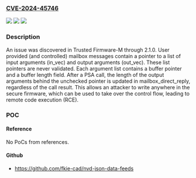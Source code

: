 ### [CVE-2024-45746](https://cve.mitre.org/cgi-bin/cvename.cgi?name=CVE-2024-45746)
![](https://img.shields.io/static/v1?label=Product&message=n%2Fa&color=blue)
![](https://img.shields.io/static/v1?label=Version&message=n%2Fa&color=blue)
![](https://img.shields.io/static/v1?label=Vulnerability&message=n%2Fa&color=brighgreen)

### Description

An issue was discovered in Trusted Firmware-M through 2.1.0. User provided (and controlled) mailbox messages contain a pointer to a list of input arguments (in_vec) and output arguments (out_vec). These list pointers are never validated. Each argument list contains a buffer pointer and a buffer length field. After a PSA call, the length of the output arguments behind the unchecked pointer is updated in mailbox_direct_reply, regardless of the call result. This allows an attacker to write anywhere in the secure firmware, which can be used to take over the control flow, leading to remote code execution (RCE).

### POC

#### Reference
No PoCs from references.

#### Github
- https://github.com/fkie-cad/nvd-json-data-feeds


